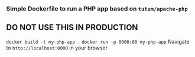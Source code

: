 ### Simple Dockerfile to run a PHP app based on `tutum/apache-php`

## DO NOT USE THIS IN PRODUCTION

`docker build -t my-php-app .`
`docker run -p 8000:80 my-php-app`
Navigate to `http://localhost:8000` in your browser
